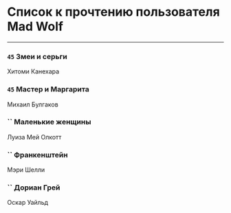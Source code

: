 # Список к прочтению пользователя Mad Wolf
---

### `45` Змеи и серьги
Хитоми Канехара

### `45` Мастер и Маргарита
Михаил Булгаков

### `` Маленькие женщины
Луиза Мей Олкотт

### `` Франкенштейн
Мэри Шелли

### `` Дориан Грей
Оскар Уайльд

